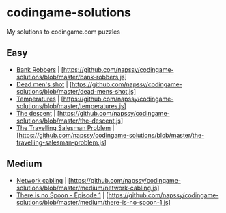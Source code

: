 # codingame-solutions
My solutions to codingame.com puzzles

## Easy
  -  [Bank Robbers](https://www.codingame.com/ide/puzzle/bank-robbers) | [https://github.com/napssy/codingame-solutions/blob/master/bank-robbers.js]
  -  [Dead men's shot](https://www.codingame.com/ide/puzzle/dead-mens-shot) | [https://github.com/napssy/codingame-solutions/blob/master/dead-mens-shot.js]
  -  [Temperatures](https://www.codingame.com/ide/puzzle/temperatures) | [https://github.com/napssy/codingame-solutions/blob/master/temperatures.js]
  -  [The descent](https://www.codingame.com/ide/puzzle/the-descent) | [https://github.com/napssy/codingame-solutions/blob/master/the-descent.js]
  -  [The Travelling Salesman Problem](https://www.codingame.com/ide/puzzle/the-travelling-salesman-problem) | [https://github.com/napssy/codingame-solutions/blob/master/the-travelling-salesman-problem.js]

## Medium
  -  [Network cabling](https://www.codingame.com/ide/puzzle/network-cabling) | [https://github.com/napssy/codingame-solutions/blob/master/medium/network-cabling.js]
  -  [There is no Spoon - Episode 1](https://www.codingame.com/ide/puzzle/there-is-no-spoon-episode-1) | [https://github.com/napssy/codingame-solutions/blob/master/medium/there-is-no-spoon-1.js]
